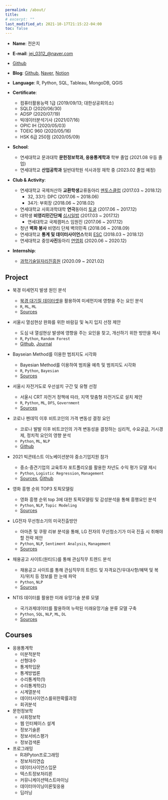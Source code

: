 ```yaml
---
permalink: /about/
title: 
# excerpt: ""
last_modified_at: 2021-10-17T21:15:22-04:00
toc: false
---
```



- **Name**: 전은지  
- **E-mail**: jej_0312_@naver.com  
- [Github](https://github.com/jej0312)
- **Blog**: [Github](https://jej0312.github.io), [Naver](https://blog.naver.com/dhdlddmswl), [Notion](https://www.notion.so/Hello-This-is-Eunji-89bff151fc254323b06aa3c71d2e2d8b)

- **Language**: R, Python, SQL, Tableau, MongoDB, QGIS  
- **Certificate**:  
  - 컴퓨터활용능력 1급 (2019/09/13; 대한상공회의소)  
  - SQLD (2020/06/30)  
  - ADSP (2020/07/19)  
  - 빅데이터분석기사 (2021/07/16)  
  - OPIC IH (2020/05/03)  
  - TOEIC 960 (2020/05/16)  
  - HSK 6급 250점 (2020/05/09)  
- **School**:
  - 연세대학교 문과대학 **문헌정보학과, 응용통계학과** 학부 졸업 (2021.08 우등 졸업)
  - 연세대학교 **산업공학과** 일반대학원 석사과정 재학 중 (2023.02 졸업 예정)  
- **Club & Activity**:
  - 연세대학교 국제처산하 **교환학생**교류동아리 [멘토스클럽](https://www.facebook.com/MENTORSCLUB/) (2017.03 ~ 2018.12)  
    - 32, 33기: DPC (2017.06 ~ 2018.06)  
    - 34기: 부회장 (2018.06 ~ 2018.02)  
  - 연세대학교 사회과학대학 **연극**동아리 [토굴](https://www.facebook.com/YonseiTogul) (2017.06 ~ 2017.12)  
  - 대학생 **비영리민간단체** [십시일밥](https://jieum.org/about/) (2017.03 ~ 2017.12)  
    - 연세대학교 국제캠퍼스 임원진 (2017.06 ~ 2017.12)  
  - 청년 **벽화 봉사** 비영리 단체 벽의민족 (2018.06 ~ 2018.09) 
  - 연세대학교 **통계 및 데이터사이언스**학회 [ESC](https://github.com/YonseiESC) (2018.03 ~ 2018.12)  
  - 연세대학교 중앙**사진**동아리 [연영회](https://www.facebook.com/yonyoungpage/) (2020.06 ~ 2020.12)  
- **Internship**:  
  - [과학기술일자리진흥원](https://www.compa.re.kr/cmm/main/mainPage.do;jsessionid=8064AD278D3B651173B517C9C23FE348) (2020.09 ~ 2021.02)  

## Project  
- 북경 미세먼지 발생 원인 분석  
  - [북경 대기질 데이터셋](https://archive.ics.uci.edu/ml/datasets/Beijing+Multi-Site+Air-Quality+Data)을 활용하여 미세먼지에 영향을 주는 요인 분석   
  - `R`, `ML`, `ML`  
  - [Sources](https://www.notion.so/17818180372b410dba2e08f952e5f9d2)
- 서울시 열섬현상 완화를 위한 바람길 및 녹지 입지 선정 제안  
  - 도심 내 열섬현상 발생에 영향을 주는 요인을 찾고, 개선하기 위한 방안을 제시  
  - `R`, `Python`, `Random Forest`
  - [Github](https://github.com/shd04121/heat_island_seoul), [Journal](https://www.earticle.net/Article/A363983)  
- Bayseian Method를 이용한 범죄지도 시각화  
  - Bayesian Method를 이용하여 범죄율 예측 및 범죄지도 시각화
  - `R`, `Python`, `Bayesian`
  - [Sources](https://www.notion.so/1055511453b444cfa4bb7d4ae60a631c)
- 서울시 자전거도로 우선설치 구간 및 유형 선정  
  - 서울시 CRT 자전거 정책에 따라, 지역 맞춤형 자전거도로 설치 제안
  - `R`, `Python`, `ML`, `DFS`, `Government`
  - [Sources](https://www.notion.so/3269a13ff5c747b4b2aa16abc3bafb21)  
- 코로나 펜데믹 이후 비트코인의 가격 변동성 결정 요인
  - 코로나 발발 이후 비트코인의 가격 변동성을 결정하는 심리적, 수요공급, 거시경제, 정치적 요인의 영향 분석
  - `Python`, `ML`, `NLP`  
  - [Github](https://github.com/jej0312/bitcoin_volatility)
- 2021 빅콘테스트 이노베이션분야 중소기업지원 참가
  - 중소·중견기업의 교육투자 포트폴리오를 활용한 차년도 수익 평가 모델 제시  
  - `Python`, `Logistic Regression`, `Management`
  - [Sources](https://www.notion.so/110d898a6276404086d82a4089fa67e6), [Github](https://github.com/patent-analysis-compa/KSIC_IPC)

- 영화 흥행 순위 TOP3 토픽모델링  
  - 영화 흥행 순위 top 3에 대한 토픽모델링 및 감성분석을 통해 흥행요인 분석
  - `Python`, `NLP`, `Topic Modeling`  
  - [Sources](https://www.notion.so/48a0df4d59144be484fe5e1fc86af1f6)  
- LG전자 무선청소기의 미국진출방안  
  - 아마존 및 쿠팡 리뷰 분석을 통해, LG 전자의 무선청소기가 미국 진출 시 취해야 할 전략 제안  
  - `Python`, `NLP`, `Sentiment Analysis`, `Management`  
  - [Sources](https://www.notion.so/bab477d0c29b4fdc8a50c91502869d38)
- 채용공고 사이트(원티드)를 통해 관심직무 트렌드 분석  
  - 채용공고 사이트를 통해 관심직무의 트렌드 및 자격요건/우대사항/혜택 및 복지/위치 등 정보를 한 눈에 파악
  - `Python`, `NLP`  
  - [Sources](https://jej0312.github.io/textmining/crawling/#%EC%85%80%EB%A0%88%EB%8B%88%EC%9B%80%EC%9D%84-%EC%82%AC%EC%9A%A9%ED%95%9C-%ED%81%AC%EB%A1%A4%EB%A7%81)
- NTIS 데이터를 활용한 미래 유망기술 분류 모델
  - 국가과제데이터를 활용하여 누락된 미래유망기술 분류 모델 구축  
  - `Python`, `SQL`, `NLP`, `ML`, `DL`
  - [Sources](https://www.notion.so/R-D-53b947208cc348f880158ff039169383)

## Courses
  - 응용통계학  
    - 미분적분학
    - 선형대수  
    - 통계학입문
    - 통계방법론  
    - 수리통계학(1)
    - 수리통계학(2)  
    - 시계열분석  
    - 데이터사이언스를위한확률과정  
    - 회귀분석  
  - 문헌정보학
    - 사회정보학  
    - 웹 인터페이스 설계
    - 정보기술론  
    - 정보서비스평가  
    - 정보검색론  
  - 프로그래밍  
    - R과Pyton프로그래밍  
    - 정보처리연습   
    - 데이터사이언스입문  
    - 텍스트정보처리론 
    - 커뮤니케이션텍스트마이닝
    - 데이터마이닝이론및응용
    - 딥러닝  